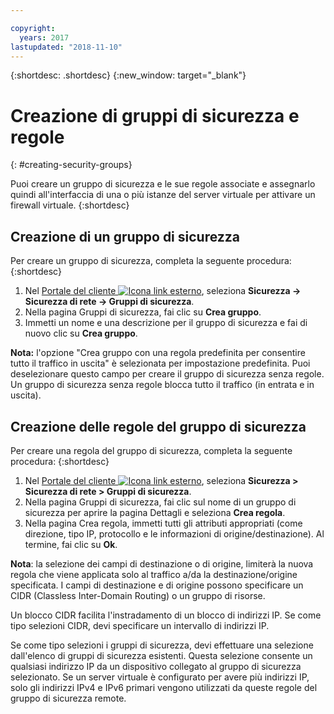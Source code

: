 ```yaml
---

copyright:
  years: 2017
lastupdated: "2018-11-10"
---
```


{:shortdesc: .shortdesc}
{:new_window: target="_blank"}


# Creazione di gruppi di sicurezza e regole
{: #creating-security-groups}

Puoi creare un gruppo di sicurezza e le sue regole associate e assegnarlo quindi all'interfaccia di una o più istanze del server virtuale per attivare un firewall virtuale.
{:shortdesc}

## Creazione di un gruppo di sicurezza

Per creare un gruppo di sicurezza, completa la seguente procedura:
{:shortdesc}
 
1. Nel [Portale del cliente ![Icona link esterno](../../icons/launch-glyph.svg "Icona link esterno")](https://control.softlayer.com/), seleziona **Sicurezza -> Sicurezza di rete -> Gruppi di sicurezza**.
2. Nella pagina Gruppi di sicurezza, fai clic su **Crea gruppo**.
3. Immetti un nome e una descrizione per il gruppo di sicurezza e fai di nuovo clic su **Crea gruppo**.

**Nota:** l'opzione "Crea gruppo con una regola predefinita per consentire tutto il traffico in uscita" è selezionata per impostazione predefinita. Puoi deselezionare questo campo per creare il gruppo di sicurezza senza regole. Un gruppo di sicurezza senza regole blocca tutto il traffico (in entrata e in uscita).

## Creazione delle regole del gruppo di sicurezza

Per creare una regola del gruppo di sicurezza, completa la seguente procedura:
{:shortdesc}

1. Nel [Portale del cliente ![Icona link esterno](../../icons/launch-glyph.svg "Icona link esterno")](https://control.softlayer.com/), seleziona **Sicurezza > Sicurezza di rete > Gruppi di sicurezza**.
2. Nella pagina Gruppi di sicurezza, fai clic sul nome di un gruppo di sicurezza per aprire la pagina Dettagli e seleziona **Crea regola**.
3. Nella pagina Crea regola, immetti tutti gli attributi appropriati (come direzione, tipo IP, protocollo e le informazioni di origine/destinazione). Al termine, fai clic su **Ok**.

**Nota**: la selezione dei campi di destinazione o di origine, limiterà la nuova regola che viene applicata solo al traffico a/da la destinazione/origine specificata.  I campi di destinazione e di origine possono specificare un CIDR (Classless Inter-Domain Routing) o un gruppo di risorse. 

Un blocco CIDR facilita l'instradamento di un blocco di indirizzi IP.  Se come tipo selezioni CIDR, devi specificare un intervallo di indirizzi IP. 

Se come tipo selezioni i gruppi di sicurezza, devi effettuare una selezione dall'elenco di gruppi di sicurezza esistenti. Questa selezione consente un qualsiasi indirizzo IP da un dispositivo collegato al gruppo di sicurezza selezionato. Se un server virtuale è configurato per avere più indirizzi IP, solo gli indirizzi IPv4 e IPv6 primari vengono utilizzati da queste regole del gruppo di sicurezza remote.
